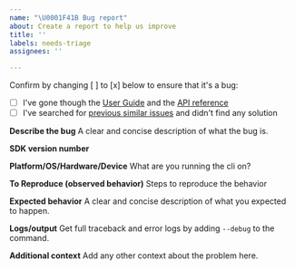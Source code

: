 ```yaml
---
name: "\U0001F41B Bug report"
about: Create a report to help us improve
title: ''
labels: needs-triage
assignees: ''

---
```


Confirm by changing [ ] to [x] below to ensure that it's a bug:
- [ ] I've gone though the [User Guide](https://docs.aws.amazon.com/cli/latest/userguide/cli-chap-welcome.html) and the [API reference](https://docs.aws.amazon.com/cli/latest/reference/)
- [ ] I've searched for [previous similar issues](https://github.com/aws/aws-cli/issues) and didn't find any solution
  
**Describe the bug**
A clear and concise description of what the bug is.

**SDK version number**

**Platform/OS/Hardware/Device**
What are you running the cli on?

**To Reproduce (observed behavior)**
Steps to reproduce the behavior

**Expected behavior**
A clear and concise description of what you expected to happen.

**Logs/output**
Get full traceback and error logs by adding `--debug` to the command.

**Additional context**
Add any other context about the problem here.
